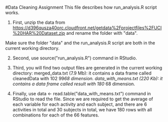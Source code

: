 #Data Cleaning Assignment
This file describes how run_analysis.R script works.

1. First, unzip the data from https://d396qusza40orc.cloudfront.net/getdata%2Fprojectfiles%2FUCI%20HAR%20Dataset.zip and rename the folder with "data".

Make sure the folder "data" and the run_analysis.R script are both in the current working directory.

2. Second, use source("run_analysis.R") command in RStudio.

3. Third, you will find two output files are generated in the current working directory:
  merged_data.txt (7.9 Mb): it contains a data frame called cleanedData with 102  99*68 dimension.
  data_with_means.txt (220 Kb): it contains a data frame called result with 180*  68 dimension.

4. Finally, use data <- read.table("data_with_means.txt") command in RStudio to read the file. Since we are required to get the average of each variable for each activity and each subject, and there are 6 activities in total and 30 subjects in total, we have 180 rows with all combinations for each of the 66 features.
